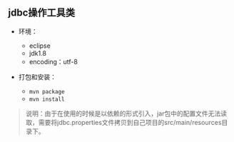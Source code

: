 ## jdbc操作工具类

* 环境：
    * eclipse
    * jdk1.8
    * encoding：utf-8

* 打包和安装：
    * `` mvn package ``
    * `` mvn install ``


> 说明：由于在使用的时候是以依赖的形式引入，jar包中的配置文件无法读取，需要将jdbc.properties文件拷贝到自己项目的src/main/resources目录下。
